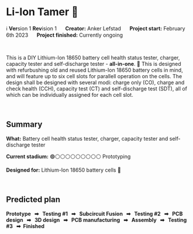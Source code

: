 # Li-Ion Tamer 🦁


ℹ️ **Ver**sion 1 **Rev**ision 1 &nbsp;&nbsp;&nbsp;&nbsp; **Creator:** Anker Lefstad &nbsp;&nbsp;&nbsp;&nbsp; **Project start:** February 6th 2023 &nbsp;&nbsp;&nbsp;&nbsp; **Project finished:** Currently ongoing


<br>


This is a DIY Lithium-Ion 18650 battery cell health status tester, charger, capacity tester and self-discharge tester - **all-in-one**. 🔋 This is designed with refurbushing old and reused Lithium-Ion 18650 battery cells in mind, and will feature up to six cell slots for parallell operation on the cells. The design shall be designed with several modi: charge only (CO), charge and check health (CCH), capacity test (CT) and self-discharge test (SDT), all of which can be individually assigned for each cell slot. 


<br>


## Summary
**What:** Battery cell health status tester, charger, capacity tester and self-discharge tester

**Current stadium:** 🟢⚪️⚪️⚪️⚪️⚪️⚪️⚪️⚪️⚪️ Prototyping

**Designed for:** Lithium-Ion 18650 battery cells 🔋


<br>


## Predicted plan
**Prototype &nbsp; ➡ &nbsp; Testing #1 &nbsp; ➡ &nbsp; Subcircuit Fusion &nbsp; ➡ &nbsp; Testing #2 &nbsp; ➡ &nbsp; PCB design &nbsp; ➡ &nbsp; 3D design &nbsp; ➡ &nbsp; PCB manufacturing &nbsp; ➡ &nbsp; Assembly &nbsp; ➡ &nbsp; Testing #3 &nbsp; ➡ &nbsp;Finished**
